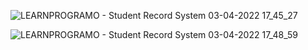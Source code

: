![LEARNPROGRAMO - Student Record System 03-04-2022 17_45_27](https://user-images.githubusercontent.com/101106142/161427817-e2d20353-f401-4ce8-9922-fdc298502ae7.png)


![LEARNPROGRAMO - Student Record System 03-04-2022 17_48_59](https://user-images.githubusercontent.com/101106142/161427770-a3a17ea9-d6c3-4689-a663-04d6b7c69774.png)
